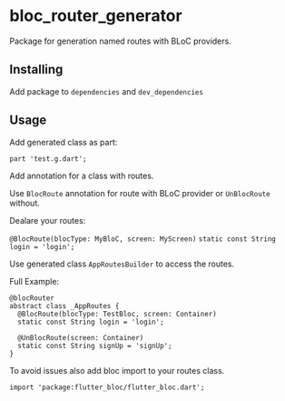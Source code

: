 # bloc_router_generator

Package for generation named routes with BLoC providers.

## Installing

Add package to `dependencies` and `dev_dependencies`

## Usage

Add generated class as part:

`part 'test.g.dart';`

Add annotation for a class with routes.

Use `BlocRoute` annotation for route with BLoC provider or `UnBlocRoute` without.

Dealare your routes:

`@BlocRoute(blocType: MyBloC, screen: MyScreen)`
`static const String login = 'login';`
 
  
Use generated class `AppRoutesBuilder` to access the routes.

Full Example:

```
@blocRouter
abstract class _AppRoutes {
  @BlocRoute(blocType: TestBloc, screen: Container)
  static const String login = 'login';

  @UnBlocRoute(screen: Container)
  static const String signUp = 'signUp';
}
```
To avoid issues also add bloc import to your routes class.

`import 'package:flutter_bloc/flutter_bloc.dart';`

